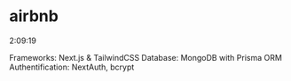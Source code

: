 # airbnb
2:09:19

Frameworks: Next.js & TailwindCSS
Database: MongoDB with Prisma ORM
Authentification: NextAuth, bcrypt

